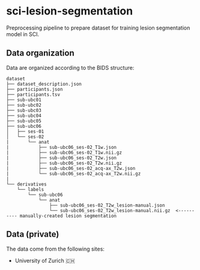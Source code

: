 # sci-lesion-segmentation

Preprocessing pipeline to prepare dataset for training lesion segmentation model in SCI.

## Data organization

Data are organized according to the BIDS structure:

~~~
dataset
├── dataset_description.json
├── participants.json
├── participants.tsv
├── sub-ubc01
├── sub-ubc02
├── sub-ubc03
├── sub-ubc04
├── sub-ubc05
├── sub-ubc06
│   ├── ses-01
│   └── ses-02
|       └── anat
|           ├── sub-ubc06_ses-02_T1w.json
|           ├── sub-ubc06_ses-02_T1w.nii.gz
|           ├── sub-ubc06_ses-02_T2w.json
|           ├── sub-ubc06_ses-02_T2w.nii.gz
|           ├── sub-ubc06_ses-02_acq-ax_T2w.json
|           └── sub-ubc06_ses-02_acq-ax_T2w.nii.gz
|
└── derivatives
    └── labels
        └── sub-ubc06
            └── anat
                ├── sub-ubc06_ses-02_T2w_lesion-manual.json
                └── sub-ubc06_ses-02_T2w_lesion-manual.nii.gz  <---------- manually-created lesion segmentation
~~~

## Data (private)
The data come from the following sites:
- University of Zurich 🇨🇭

